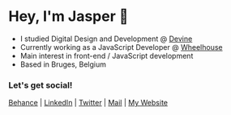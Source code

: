 # Hey, I'm Jasper 👋

- I studied Digital Design and Development @ [Devine]
- Currently working as a JavaScript Developer @ [Wheelhouse]
- Main interest in front-end / JavaScript development
- Based in Bruges, Belgium

### Let's get social!

[Behance] | [LinkedIn] | [Twitter] | [Mail] | [My Website]





[Behance]: https://www.behance.net/jaspervermeul/projects
[LinkedIn]: https://www.linkedin.com/in/jasper-vermeulen-👋🏼-739b88180/
[Twitter]: https://twitter.com/Jaspervermm
[Mail]: mailto:jaspervermeulen@icloud.com
[Devine]: https://www.devine.be
[My Website]: https://jaspervermeulen.com/
[Wheelhouse]: https://www.wheelhouse.be

